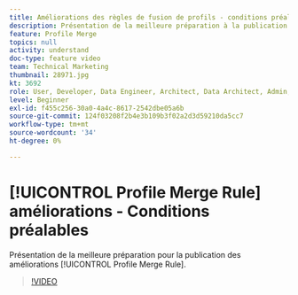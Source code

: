 ```yaml
---
title: Améliorations des règles de fusion de profils - conditions préalables
description: Présentation de la meilleure préparation à la publication des améliorations des règles de fusion de profils.
feature: Profile Merge
topics: null
activity: understand
doc-type: feature video
team: Technical Marketing
thumbnail: 28971.jpg
kt: 3692
role: User, Developer, Data Engineer, Architect, Data Architect, Admin, Leader
level: Beginner
exl-id: f455c256-30a0-4a4c-8617-2542dbe05a6b
source-git-commit: 124f03208f2b4e3b109b3f02a2d3d59210da5cc7
workflow-type: tm+mt
source-wordcount: '34'
ht-degree: 0%

---
```


# [!UICONTROL Profile Merge Rule] améliorations - Conditions préalables

Présentation de la meilleure préparation pour la publication des améliorations [!UICONTROL Profile Merge Rule].

>[!VIDEO](https://video.tv.adobe.com/v/28971/?quality=12)
